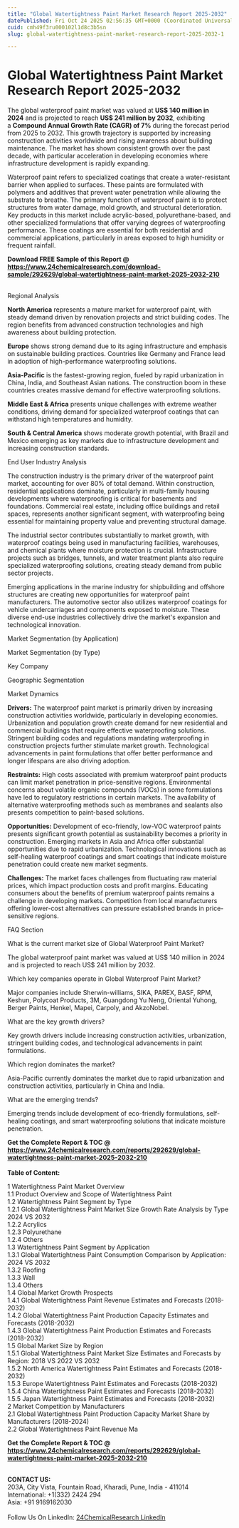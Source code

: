 ```yaml
---
title: "Global Watertightness Paint Market Research Report 2025-2032"
datePublished: Fri Oct 24 2025 02:56:35 GMT+0000 (Coordinated Universal Time)
cuid: cmh49f3ru000102l1d8c3b5sn
slug: global-watertightness-paint-market-research-report-2025-2032-1

---
```


# Global Watertightness Paint Market Research Report 2025-2032

<p>The global waterproof paint market was valued at <strong>US$ 140 million in 2024</strong> and is projected to reach <strong>US$ 241 million by 2032</strong>, exhibiting a <strong>Compound Annual Growth Rate (CAGR) of 7%</strong> during the forecast period from 2025 to 2032. This growth trajectory is supported by increasing construction activities worldwide and rising awareness about building maintenance. The market has shown consistent growth over the past decade, with particular acceleration in developing economies where infrastructure development is rapidly expanding.</p><p>
</p><p>Waterproof paint refers to specialized coatings that create a water-resistant barrier when applied to surfaces. These paints are formulated with polymers and additives that prevent water penetration while allowing the substrate to breathe. The primary function of waterproof paint is to protect structures from water damage, mold growth, and structural deterioration. Key products in this market include acrylic-based, polyurethane-based, and other specialized formulations that offer varying degrees of waterproofing performance. These coatings are essential for both residential and commercial applications, particularly in areas exposed to high humidity or frequent rainfall.</p><div><b>Download FREE Sample of this Report @ 
            <a href="https://www.24chemicalresearch.com/download-sample/292629/global-watertightness-paint-market-2025-2032-210">
            https://www.24chemicalresearch.com/download-sample/292629/global-watertightness-paint-market-2025-2032-210</a></b></div><br><p>
Regional Analysis</p><p>
</p><p><strong>North America</strong> represents a mature market for waterproof paint, with steady demand driven by renovation projects and strict building codes. The region benefits from advanced construction technologies and high awareness about building protection.</p><p>
</p><p><strong>Europe</strong> shows strong demand due to its aging infrastructure and emphasis on sustainable building practices. Countries like Germany and France lead in adoption of high-performance waterproofing solutions.</p><p>
</p><p><strong>Asia-Pacific</strong> is the fastest-growing region, fueled by rapid urbanization in China, India, and Southeast Asian nations. The construction boom in these countries creates massive demand for effective waterproofing solutions.</p><p>
</p><p><strong>Middle East &amp; Africa</strong> presents unique challenges with extreme weather conditions, driving demand for specialized waterproof coatings that can withstand high temperatures and humidity.</p><p>
</p><p><strong>South &amp; Central America</strong> shows moderate growth potential, with Brazil and Mexico emerging as key markets due to infrastructure development and increasing construction standards.</p><p>
End User Industry Analysis</p><p>
</p><p>The construction industry is the primary driver of the waterproof paint market, accounting for over 80% of total demand. Within construction, residential applications dominate, particularly in multi-family housing developments where waterproofing is critical for basements and foundations. Commercial real estate, including office buildings and retail spaces, represents another significant segment, with waterproofing being essential for maintaining property value and preventing structural damage.</p><p>
</p><p>The industrial sector contributes substantially to market growth, with waterproof coatings being used in manufacturing facilities, warehouses, and chemical plants where moisture protection is crucial. Infrastructure projects such as bridges, tunnels, and water treatment plants also require specialized waterproofing solutions, creating steady demand from public sector projects.</p><p>
</p><p>Emerging applications in the marine industry for shipbuilding and offshore structures are creating new opportunities for waterproof paint manufacturers. The automotive sector also utilizes waterproof coatings for vehicle undercarriages and components exposed to moisture. These diverse end-use industries collectively drive the market's expansion and technological innovation.</p><p>
Market Segmentation (by Application)</p><p>
</p><p>
Market Segmentation (by Type)</p><p>
</p><p>
Key Company</p><p>
</p><p>
Geographic Segmentation</p><p>
</p><p>
Market Dynamics</p><p>
</p><p><strong>Drivers:</strong> The waterproof paint market is primarily driven by increasing construction activities worldwide, particularly in developing economies. Urbanization and population growth create demand for new residential and commercial buildings that require effective waterproofing solutions. Stringent building codes and regulations mandating waterproofing in construction projects further stimulate market growth. Technological advancements in paint formulations that offer better performance and longer lifespans are also driving adoption.</p><p>
</p><p><strong>Restraints:</strong> High costs associated with premium waterproof paint products can limit market penetration in price-sensitive regions. Environmental concerns about volatile organic compounds (VOCs) in some formulations have led to regulatory restrictions in certain markets. The availability of alternative waterproofing methods such as membranes and sealants also presents competition to paint-based solutions.</p><p>
</p><p><strong>Opportunities:</strong> Development of eco-friendly, low-VOC waterproof paints presents significant growth potential as sustainability becomes a priority in construction. Emerging markets in Asia and Africa offer substantial opportunities due to rapid urbanization. Technological innovations such as self-healing waterproof coatings and smart coatings that indicate moisture penetration could create new market segments.</p><p>
</p><p><strong>Challenges:</strong> The market faces challenges from fluctuating raw material prices, which impact production costs and profit margins. Educating consumers about the benefits of premium waterproof paints remains a challenge in developing markets. Competition from local manufacturers offering lower-cost alternatives can pressure established brands in price-sensitive regions.</p><p>
FAQ Section</p><p>
What is the current market size of Global Waterproof Paint Market?</p><p>
</p><p>The global waterproof paint market was valued at US$ 140 million in 2024 and is projected to reach US$ 241 million by 2032.</p><p>
Which key companies operate in Global Waterproof Paint Market?</p><p>
</p><p>Major companies include Sherwin-williams, SIKA, PAREX, BASF, RPM, Keshun, Polycoat Products, 3M, Guangdong Yu Neng, Oriental Yuhong, Berger Paints, Henkel, Mapei, Carpoly, and AkzoNobel.</p><p>
What are the key growth drivers?</p><p>
</p><p>Key growth drivers include increasing construction activities, urbanization, stringent building codes, and technological advancements in paint formulations.</p><p>
Which region dominates the market?</p><p>
</p><p>Asia-Pacific currently dominates the market due to rapid urbanization and construction activities, particularly in China and India.</p><p>
What are the emerging trends?</p><p>
</p><p>Emerging trends include development of eco-friendly formulations, self-healing coatings, and smart waterproofing solutions that indicate moisture penetration.</p>

<div><b>Get the Complete Report & TOC @ 
            <a href="https://www.24chemicalresearch.com/reports/292629/global-watertightness-paint-market-2025-2032-210">
            https://www.24chemicalresearch.com/reports/292629/global-watertightness-paint-market-2025-2032-210</a></b></div><br>
            <b>Table of Content:</b><p>1 Watertightness Paint Market Overview<br />
    1.1 Product Overview and Scope of Watertightness Paint<br />
    1.2 Watertightness Paint Segment by Type<br />
        1.2.1 Global Watertightness Paint Market Size Growth Rate Analysis by Type 2024 VS 2032<br />
        1.2.2 Acrylics<br />
        1.2.3 Polyurethane<br />
        1.2.4 Others<br />
    1.3 Watertightness Paint Segment by Application<br />
        1.3.1 Global Watertightness Paint Consumption Comparison by Application: 2024 VS 2032<br />
        1.3.2 Roofing<br />
        1.3.3 Wall<br />
        1.3.4 Others<br />
    1.4 Global Market Growth Prospects<br />
        1.4.1 Global Watertightness Paint Revenue Estimates and Forecasts (2018-2032)<br />
        1.4.2 Global Watertightness Paint Production Capacity Estimates and Forecasts (2018-2032)<br />
        1.4.3 Global Watertightness Paint Production Estimates and Forecasts (2018-2032)<br />
    1.5 Global Market Size by Region<br />
        1.5.1 Global Watertightness Paint Market Size Estimates and Forecasts by Region: 2018 VS 2022 VS 2032<br />
        1.5.2 North America Watertightness Paint Estimates and Forecasts (2018-2032)<br />
        1.5.3 Europe Watertightness Paint Estimates and Forecasts (2018-2032)<br />
        1.5.4 China Watertightness Paint Estimates and Forecasts (2018-2032)<br />
        1.5.5 Japan Watertightness Paint Estimates and Forecasts (2018-2032)<br />
2 Market Competition by Manufacturers<br />
    2.1 Global Watertightness Paint Production Capacity Market Share by Manufacturers (2018-2024)<br />
    2.2 Global Watertightness Paint Revenue Ma</p>

<div><b>Get the Complete Report & TOC @ 
            <a href="https://www.24chemicalresearch.com/reports/292629/global-watertightness-paint-market-2025-2032-210">
            https://www.24chemicalresearch.com/reports/292629/global-watertightness-paint-market-2025-2032-210</a></b></div><br>

<b>CONTACT US:</b><br>
            203A, City Vista, Fountain Road, Kharadi, Pune, India - 411014<br>
            International: +1(332) 2424 294<br>
            Asia: +91 9169162030 <br><br>
            Follow Us On LinkedIn: <a href="https://www.linkedin.com/company/24chemicalresearch/">24ChemicalResearch LinkedIn</a>
